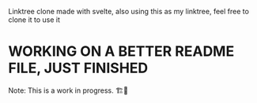 Linktree clone made with svelte, also using this as my linktree, feel free to clone it to use it
  
# WORKING ON A BETTER README FILE, JUST FINISHED

Note: This is a work in progress. 🏗️🚧

